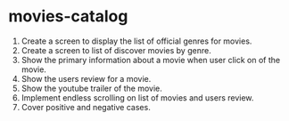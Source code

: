 # movies-catalog

1. Create a screen to display the list of official genres for movies.
2. Create a screen to list of discover movies by genre.  
3. Show the primary information about a movie when user click on of the movie.  
4. Show the users review for a movie.  
5. Show the youtube trailer of the movie.  
6. Implement endless scrolling on list of movies and users review.  
7. Cover positive and negative cases.
